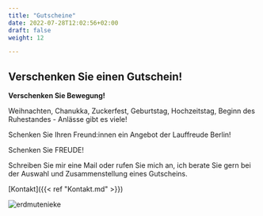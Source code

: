 ```yaml
---
title: "Gutscheine"
date: 2022-07-28T12:02:56+02:00
draft: false
weight: 12

---
```



## Verschenken Sie einen Gutschein! 


__Verschenken Sie Bewegung!__ 

Weihnachten, Chanukka, Zuckerfest, Geburtstag, Hochzeitstag, Beginn des Ruhestandes - Anlässe gibt es viele!

Schenken Sie Ihren Freund:innen ein Angebot der Lauffreude Berlin!

Schenken Sie FREUDE!

Schreiben Sie mir eine Mail oder rufen Sie mich an, ich berate Sie gern bei der Auswahl und Zusammenstellung eines Gutscheins.

[Kontakt]({{< ref "Kontakt.md" >}})

![erdmutenieke](/Gutschein.jpg)


